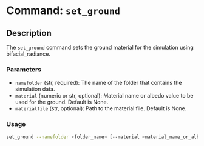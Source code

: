 # Command: `set_ground`

## Description

The `set_ground` command sets the ground material for the simulation using bifacial_radiance.

### Parameters

- `namefolder` (str, required): The name of the folder that contains the simulation data.
- `material` (numeric or str, optional): Material name or albedo value to be used for the ground. Default is None.
- `materialfile` (str, optional): Path to the material file. Default is None.

### Usage

```bash
set_ground --namefolder <folder_name> [--material <material_name_or_albedo>] [--materialfile <material_file_path>]
```